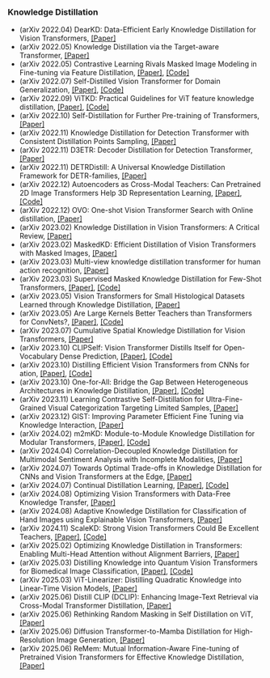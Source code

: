 ### Knowledge Distillation
- (arXiv 2022.04) DearKD: Data-Efficient Early Knowledge Distillation for Vision Transformers, [[Paper]](https://arxiv.org/pdf/2204.12997.pdf)
- (arXiv 2022.05) Knowledge Distillation via the Target-aware Transformer, [[Paper]](https://arxiv.org/pdf/2205.10793.pdf)
- (arXiv 2022.05) Contrastive Learning Rivals Masked Image Modeling in Fine-tuning via Feature Distillation, [[Paper]](https://arxiv.org/pdf/2208.08037.pdf), [[Code]](https://github.com/SwinTransformer/Feature-Distillation)
- (arXiv 2022.07) Self-Distilled Vision Transformer for Domain Generalization, [[Paper]](https://arxiv.org/pdf/2207.12392.pdf), [[Code]](https://github.com/maryam089/SDViT)
- (arXiv 2022.09) ViTKD: Practical Guidelines for ViT feature knowledge distillation, [[Paper]](https://arxiv.org/pdf/2209.02432.pdf), [[Code]](https://github.com/yzd-v/cls_KD)
- (arXiv 2022.10) Self-Distillation for Further Pre-training of Transformers, [[Paper]](https://arxiv.org/pdf/2210.02871.pdf)
- (arXiv 2022.11) Knowledge Distillation for Detection Transformer with Consistent Distillation Points Sampling, [[Paper]](https://arxiv.org/pdf/2211.08071.pdf)
- (arXiv 2022.11) D3ETR: Decoder Distillation for Detection Transformer, [[Paper]](https://arxiv.org/pdf/2211.09768.pdf)
- (arXiv 2022.11) DETRDistill: A Universal Knowledge Distillation Framework for DETR-families, [[Paper]](https://arxiv.org/pdf/2211.10156.pdf)
- (arXiv 2022.12) Autoencoders as Cross-Modal Teachers: Can Pretrained 2D Image Transformers Help 3D Representation Learning, [[Paper]](https://arxiv.org/pdf/2212.08320.pdf), [[Code]](https://github.com/RunpeiDong/ACT)
- (arXiv 2022.12) OVO: One-shot Vision Transformer Search with Online distillation, [[Paper]](https://arxiv.org/pdf/2212.13766.pdf)
- (arXiv 2023.02) Knowledge Distillation in Vision Transformers: A Critical Review, [[Paper]](https://arxiv.org/pdf/2302.02108.pdf)
- (arXiv 2023.02) MaskedKD: Efficient Distillation of Vision Transformers with Masked Images, [[Paper]](https://arxiv.org/pdf/2302.10494.pdf)
- (arXiv 2023.03) Multi-view knowledge distillation transformer for human action recognition, [[Paper]](https://arxiv.org/pdf/2303.14358.pdf)
- (arXiv 2023.03) Supervised Masked Knowledge Distillation for Few-Shot Transformers, [[Paper]](https://arxiv.org/pdf/2303.15466.pdf), [[Code]](https://github.com/HL-hanlin/SMKD)
- (arXiv 2023.05) Vision Transformers for Small Histological Datasets Learned through Knowledge Distillation, [[Paper]](https://arxiv.org/pdf/2305.17370.pdf)
- (arXiv 2023.05) Are Large Kernels Better Teachers than Transformers for ConvNets?, [[Paper]](https://arxiv.org/pdf/2305.19412.pdf), [[Code]](https://github.com/VITA-Group/SLaK)
- (arXiv 2023.07) Cumulative Spatial Knowledge Distillation for Vision Transformers, [[Paper]](https://arxiv.org/pdf/2307.08500.pdf)
- (arXiv 2023.10) CLIPSelf: Vision Transformer Distills Itself for Open-Vocabulary Dense Prediction, [[Paper]](https://arxiv.org/pdf/2310.01403.pdf), [[Code]](https://github.com/wusize/CLIPSelf)
- (arXiv 2023.10) Distilling Efficient Vision Transformers from CNNs for ation, [[Paper]](https://arxiv.org/pdf/2310.07265.pdf), [[Code]](https://vlislab22.github.io/C2VKD/)
- (arXiv 2023.10) One-for-All: Bridge the Gap Between Heterogeneous Architectures in Knowledge Distillation, [[Paper]](https://arxiv.org/pdf/2310.19444.pdf), [[Code]](https://github.com/Hao840/OFAKD)
- (arXiv 2023.11) Learning Contrastive Self-Distillation for Ultra-Fine-Grained Visual Categorization Targeting Limited Samples, [[Paper]](https://arxiv.org/pdf/2311.06056.pdf)
- (arXiv 2023.12) GIST: Improving Parameter Efficient Fine Tuning via Knowledge Interaction, [[Paper]](https://arxiv.org/pdf/2312.07255.pdf)
- (arXiv 2024.02) m2mKD: Module-to-Module Knowledge Distillation for Modular Transformers, [[Paper]](https://arxiv.org/pdf/2402.16918.pdf), [[Code]](https://github.com/kamanphoebe/m2mKD)
- (arXiv 2024.04) Correlation-Decoupled Knowledge Distillation for Multimodal Sentiment Analysis with Incomplete Modalities, [[Paper]](https://arxiv.org/pdf/2404.16456.pdf)
- (arXiv 2024.07) Towards Optimal Trade-offs in Knowledge Distillation for CNNs and Vision Transformers at the Edge, [[Paper]](https://arxiv.org/pdf/2407.12808.pdf)
- (arXiv 2024.07) Continual Distillation Learning, [[Paper]](https://arxiv.org/pdf/2407.13911v1.pdf), [[Code]](https://github.com/IRVLUTD/CDL)
- (arXiv 2024.08) Optimizing Vision Transformers with Data-Free Knowledge Transfer, [[Paper]](https://arxiv.org/pdf/2408.05952.pdf)
- (arXiv 2024.08) Adaptive Knowledge Distillation for Classification of Hand Images using Explainable Vision Transformers, [[Paper]](https://arxiv.org/pdf/2408.10503.pdf)
- (arXiv 2024.11) ScaleKD: Strong Vision Transformers Could Be Excellent Teachers, [[Paper]](https://arxiv.org/pdf/2411.06786.pdf), [[Code]](https://github.com/deep-optimization/ScaleKD)
- (arXiv 2025.02) Optimizing Knowledge Distillation in Transformers: Enabling Multi-Head Attention without Alignment Barriers, [[Paper]](https://arxiv.org/pdf/2502.07436.pdf)
- (arXiv 2025.03) Distilling Knowledge into Quantum Vision Transformers for Biomedical Image Classification, [[Paper]](https://arxiv.org/pdf/2503.07294.pdf), [[Code]](https://github.com/surgical-vision/QViT-KD)
- (arXiv 2025.03) ViT-Linearizer: Distilling Quadratic Knowledge into Linear-Time Vision Models, [[Paper]](https://arxiv.org/pdf/2504.00037.pdf)
- (arXiv 2025.06) Distill CLIP (DCLIP): Enhancing Image-Text Retrieval via Cross-Modal Transformer Distillation, [[Paper]](https://arxiv.org/pdf/2505.21549.pdf)
- (arXiv 2025.06) Rethinking Random Masking in Self Distillation on ViT, [[Paper]](https://arxiv.org/pdf/2506.10582.pdf)
- (arXiv 2025.06) Diffusion Transformer-to-Mamba Distillation for High-Resolution Image Generation, [[Paper]](https://arxiv.org/pdf/2506.18999.pdf)
- (arXiv 2025.06) ReMem: Mutual Information-Aware Fine-tuning of Pretrained Vision Transformers for Effective Knowledge Distillation, [[Paper]](https://arxiv.org/pdf/2506.23041.pdf)
